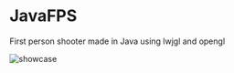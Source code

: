 # JavaFPS
First person shooter made in Java using lwjgl and opengl

![showcase](https://i.ibb.co/YdtpGYC/java-b-LXZ20ni-Gl.gif)
